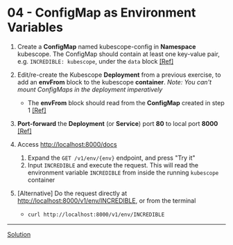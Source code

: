 # 04 - ConfigMap as Environment Variables

1. Create a **ConfigMap** named kubescope-config in **Namespace** kubescope. The ConfigMap should contain at least one key-value pair, e.g. `INCREDIBLE: kubescope`, under the `data` block [[Ref]](https://kubernetes.io/docs/concepts/configuration/configmap/#using-configmaps-as-environment-variables)

1. Edit/re-create the Kubescope **Deployment** from a previous exercise, to add an **envFrom** block to the kubescope **container**. _Note: You can't mount ConfigMaps in the deployment imperatively_
    - The **envFrom** block should read from the **ConfigMap** created in step 1 [[Ref]](https://kubernetes.io/docs/tasks/configure-pod-container/configure-pod-configmap/#configure-all-key-value-pairs-in-a-configmap-as-container-environment-variables)

1. **Port-forward** the **Deployment** (or **Service**) port **80** to local port **8000** [[Ref]](https://kubernetes.io/docs/tasks/access-application-cluster/port-forward-access-application-cluster/#forward-a-local-port-to-a-port-on-the-pod)

1. Access [http://localhost:8000/docs](http://localhost:8000/docs)
    1. Expand the `GET /v1/env/{env}` endpoint, and press "Try it"
    1. Input `INCREDIBLE` and execute the request. This will read the environment variable `INCREDIBLE` from inside the running `kubescope` container

1. [Alternative] Do the request directly at [http://localhost:8000/v1/env/INCREDIBLE](http://localhost:8000/v1/env/INCREDIBLE), or from the terminal
    - ```bash
      curl http://localhost:8000/v1/env/INCREDIBLE
      ```

---
[Solution](./solution.md)
